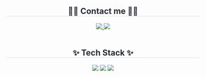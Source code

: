 <div align= "center">
    <h2 style="border-bottom: 1px solid #d8dee4; color: #282d33;"> 🧑‍💻 Contact me 🧑‍💻 </h2>
    <div align= "center"> 
      <a href="https://lim-2.tistory.com/">
        <img src="https://img.shields.io/badge/Tistory-000000?style=for-the-badge&logo=Tistory&logoColor=white&link=https://티 스 토 리 주 소">
      </a>
      <a href="mailto:stonepagoda8@gmail.com">
        <img src="https://img.shields.io/badge/Gmail-EA4335?style=for-the-badge&logo=Gmail&logoColor=white&link=mailto:메 일 주 소"/>
      </a>
    </div><br>
    
  

<div align= "center">
    <h2 style="border-bottom: 1px solid #d8dee4; color: #282d33;"> ✨ Tech Stack ✨ </h2>
    <div style="margin: 0 auto; text-align: center;" align= "center">
          <img src="https://img.shields.io/badge/React-61DAFB?style=for-the-badge&logo=react&logoColor=white">
          <img src="https://img.shields.io/badge/Next.js-4479A1?style=for-the-badge&logo=nextdotjs&logoColor=000000">
          <img src="https://img.shields.io/badge/typescript-A8B9CC?style=for-the-badge&logo=typescript&logoColor=3178C6">
    </div>
    </div><br>
<br>
